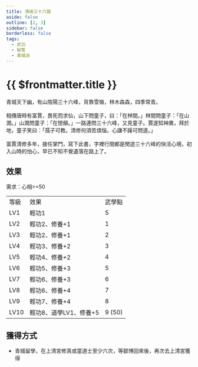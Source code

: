 ```yaml
---
title: 清峰三十六路
aside: false
outline: [2, 3]
sidebar: false
borderless: false
tags:
  - 武功
  - 秘笈
  - 青城派
---
```


# {{ $frontmatter.title }}

<BookItemIcon :size="`medium`" :needLink="false" :no="4009" :style="'float: right;'" />

青城天下幽，有山陰陽三十六峰，背靠雪嶺，林木森森，四季常青。
<br><br>
相傳唐時有富賈，畏死而求仙，山下問童子，曰：「在林間。」林間問童子：「在山澗。」山澗問童子：「在巒顛。」一路連問三十六峰，又見童子。賈遂知神異，拜於地，童子笑曰：「孺子可教。清修何須苦煩惱，心謙不躁可問道。」
<br><br>
富賈清修多年，接任掌門，寫下此書，字裡行間都是閒遊三十六峰的快活心境，初入山時的怕心，早已不知不覺遺落在路上了。
<br clear="all" />

## 效果

需求：心相>=50

<table>
    <tr>
        <td>等級</td>
        <td>效果</td>
        <td>武學點</td>
    </tr>
    <tr>
        <td>LV1</td>
        <td>輕功1</td>
        <td>5</td>
    </tr>
    <tr>
        <td>LV2</td>
        <td>輕功2、修養+1</td>
        <td>1</td>
    </tr>
    <tr>
        <td>LV3</td>
        <td>輕功2、修養+1</td>
        <td>2</td>
    </tr>
    <tr>
        <td>LV4</td>
        <td>輕功3、修養+2</td>
        <td>3</td>
    </tr>
    <tr>
        <td>LV5</td>
        <td>輕功4、修養+2</td>
        <td>4</td>
    </tr>
    <tr>
        <td>LV6</td>
        <td>輕功5、修養+3</td>
        <td>5</td>
    </tr>
    <tr>
        <td>LV7</td>
        <td>輕功6、修養+3</td>
        <td>6</td>
    </tr>
    <tr>
        <td>LV8</td>
        <td>輕功6、修養+4</td>
        <td>7</td>
    </tr>
    <tr>
        <td>LV9</td>
        <td>輕功7、修養+4</td>
        <td>8</td>
    </tr>
    <tr>
        <td>LV10</td>
        <td>輕功8、道學LV1、修養+5</td>
        <td>9 (50)</td>
    </tr>
</table>

## 獲得方式

- 青城留學，在上清宮修真或當道士至少六次，等鄒博回來後，再次去上清宮獲得